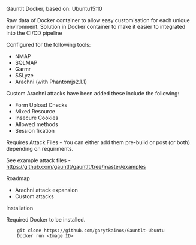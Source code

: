 Gauntlt Docker, based on: Ubuntu15:10

Raw data of Docker container to allow easy customisation for each unique environment. Solution in Docker container to make it easier to integrated into the CI/CD pipeline

Configured for the following tools:

- NMAP
- SQLMAP
- Garmr
- SSLyze
- Arachni (with Phantomjs2.1.1)

Custom Arachni attacks have been added these include the following:

- Form Upload Checks
- Mixed Resource
- Insecure Cookies
- Allowed methods
- Session fixation

Requires Attack Files - You can either add them pre-build or post (or both) depending on requirments.

See example attack files - https://github.com/gauntlt/gauntlt/tree/master/examples

Roadmap

- Arachni attack expansion 
- Custom attacks


Installation 

Required Docker to be installed.

		git clone https://github.com/garytkainos/Gauntlt-Ubuntu 
		Docker run <Image ID>
